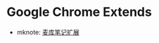 # Google Chrome Extends

- mknote: [麦库笔记扩展](http://download.note.sdo.com/res/20eb0a27-ef50-46bf-9422-015211e7642a)
